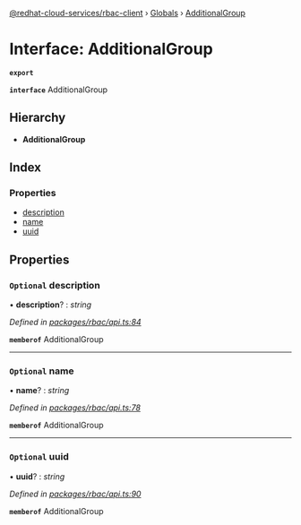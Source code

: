 [@redhat-cloud-services/rbac-client](../README.md) › [Globals](../globals.md) › [AdditionalGroup](additionalgroup.md)

# Interface: AdditionalGroup

**`export`** 

**`interface`** AdditionalGroup

## Hierarchy

* **AdditionalGroup**

## Index

### Properties

* [description](additionalgroup.md#optional-description)
* [name](additionalgroup.md#optional-name)
* [uuid](additionalgroup.md#optional-uuid)

## Properties

### `Optional` description

• **description**? : *string*

*Defined in [packages/rbac/api.ts:84](https://github.com/leSamo/javascript-clients/blob/master/packages/rbac/api.ts#L84)*

**`memberof`** AdditionalGroup

___

### `Optional` name

• **name**? : *string*

*Defined in [packages/rbac/api.ts:78](https://github.com/leSamo/javascript-clients/blob/master/packages/rbac/api.ts#L78)*

**`memberof`** AdditionalGroup

___

### `Optional` uuid

• **uuid**? : *string*

*Defined in [packages/rbac/api.ts:90](https://github.com/leSamo/javascript-clients/blob/master/packages/rbac/api.ts#L90)*

**`memberof`** AdditionalGroup
